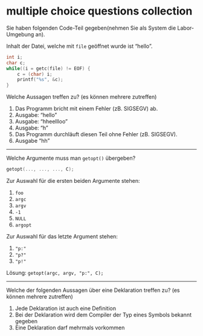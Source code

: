# multiple choice questions collection

Sie haben folgenden Code-Teil gegeben(nehmen Sie als System die Labor-Umgebung an).

Inhalt der Datei, welche mit `file` geöffnet wurde ist “hello”.

```c
int i;
char c;
while((i = getc(file) != EOF) {
	c = (char) i;
	printf("%s", &c);
}
```

Welche Aussagen treffen zu? (es können mehrere zutreffen)

1. Das Programm bricht mit einem Fehler (zB. SIGSEGV) ab.
2. Ausgabe: “hello”
3. Ausgabe: “hheellloo”
4. Ausgabe: “h”
5. Das Programm durchläuft diesen Teil ohne Fehler (zB. SIGSEGV).
6. Ausgabe “hh”

---

Welche Argumente muss man `getopt()` übergeben?

```c
getopt(..., ..., ..., C);
```

Zur Auswahl für die ersten beiden Argumente stehen:

1. `foo`
2. `argc`
3. `argv`
4. `-1`
5. `NULL`
6. `argopt`

Zur Auswahl für das letzte Argument stehen:

1. `"p:"`
2. `"p?"`
3. `"p!"`

Lösung: `getopt(argc, argv, "p:", C);`

---

Welche der folgenden Aussagen über eine Deklaration treffen zu? (es können mehrere zutreffen)

1. Jede Deklaration ist auch eine Definition
2. Bei der Deklaration wird dem Compiler der Typ eines Symbols bekannt gegeben
3. Eine Deklaration darf mehrmals vorkommen